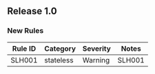 ## Release 1.0

### New Rules

Rule ID | Category | Severity | Notes
--------|----------|----------|--------------------
SLH001  | stateless|  Warning | SLH001
